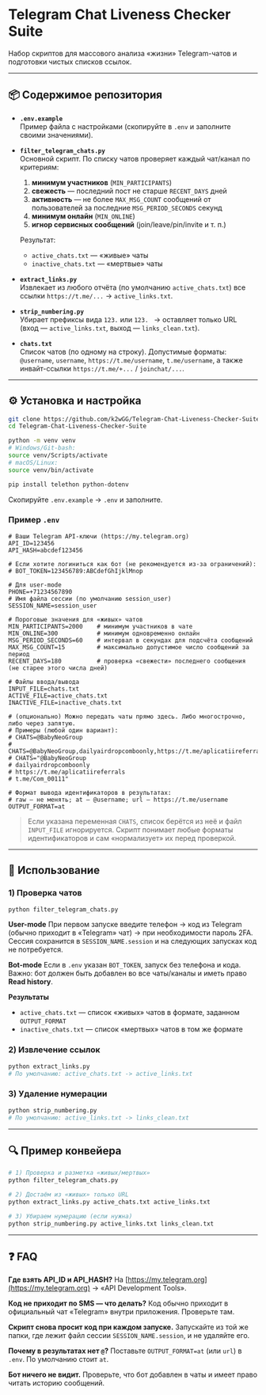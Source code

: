
# Telegram Chat Liveness Checker Suite

Набор скриптов для массового анализа «жизни» Telegram-чатов и подготовки чистых списков ссылок.

---

## 📦 Содержимое репозитория

- **`.env.example`**  
  Пример файла с настройками (скопируйте в `.env` и заполните своими значениями).

- **`filter_telegram_chats.py`**  
  Основной скрипт. По списку чатов проверяет каждый чат/канал по критериям:
  1. **минимум участников** (`MIN_PARTICIPANTS`)
  2. **свежесть** — последний пост не старше `RECENT_DAYS` дней
  3. **активность** — не более `MAX_MSG_COUNT` сообщений от пользователей за последние `MSG_PERIOD_SECONDS` секунд
  4. **минимум онлайн** (`MIN_ONLINE`)
  5. **игнор сервисных сообщений** (join/leave/pin/invite и т. п.)
  
  Результат:
  - `active_chats.txt` — «живые» чаты  
  - `inactive_chats.txt` — «мертвые» чаты

- **`extract_links.py`**  
  Извлекает из любого отчёта (по умолчанию `active_chats.txt`) все ссылки `https://t.me/...` → `active_links.txt`.

- **`strip_numbering.py`**  
  Убирает префиксы вида `123.` или `123. ` → оставляет только URL  
  (вход — `active_links.txt`, выход — `links_clean.txt`).

- **`chats.txt`**  
  Список чатов (по одному на строку). Допустимые форматы:  
  `@username`, `username`, `https://t.me/username`, `t.me/username`, а также инвайт-ссылки `https://t.me/+...` / `joinchat/...`.

---

## ⚙️ Установка и настройка

```bash
git clone https://github.com/k2wGG/Telegram-Chat-Liveness-Checker-Suite.git
cd Telegram-Chat-Liveness-Checker-Suite

python -m venv venv
# Windows/Git-bash:
source venv/Scripts/activate
# macOS/Linux:
source venv/bin/activate

pip install telethon python-dotenv
````

Скопируйте `.env.example` → `.env` и заполните.

### Пример `.env`

```dotenv
# Ваши Telegram API-ключи (https://my.telegram.org)
API_ID=123456
API_HASH=abcdef123456

# Если хотите логиниться как бот (не рекомендуется из-за ограничений):
# BOT_TOKEN=123456789:ABCdefGhIjklMnop

# Для user-mode
PHONE=+71234567890
# Имя файла сессии (по умолчанию session_user)
SESSION_NAME=session_user

# Пороговые значения для «живых» чатов
MIN_PARTICIPANTS=2000    # минимум участников в чате
MIN_ONLINE=300           # минимум одновременно онлайн
MSG_PERIOD_SECONDS=60    # интервал в секундах для подсчёта сообщений
MAX_MSG_COUNT=15         # максимально допустимое число сообщений за период
RECENT_DAYS=180          # проверка «свежести» последнего сообщения (не старее этого числа дней)

# Файлы ввода/вывода
INPUT_FILE=chats.txt
ACTIVE_FILE=active_chats.txt
INACTIVE_FILE=inactive_chats.txt

# (опционально) Можно передать чаты прямо здесь. Либо многострочно, либо через запятую.
# Примеры (любой один вариант):
# CHATS=@BabyNeoGroup
# CHATS=@BabyNeoGroup,dailyairdropcomboonly,https://t.me/aplicatiireferrals,t.me/Com_00111
# CHATS="@BabyNeoGroup
# dailyairdropcomboonly
# https://t.me/aplicatiireferrals
# t.me/Com_00111"

# Формат вывода идентификаторов в результатах:
# raw — не менять; at — @username; url — https://t.me/username
OUTPUT_FORMAT=at
```

> Если указана переменная `CHATS`, список берётся из неё и файл `INPUT_FILE` игнорируется.
> Скрипт понимает любые форматы идентификаторов и сам «нормализует» их перед проверкой.

---

## 🚀 Использование

### 1) Проверка чатов

```bash
python filter_telegram_chats.py
```

**User-mode**
При первом запуске введите телефон → код из Telegram (обычно приходит в «Telegram» чат) → при необходимости пароль 2FA.
Сессия сохранится в `SESSION_NAME.session` и на следующих запусках код не потребуется.

**Bot-mode**
Если в `.env` указан `BOT_TOKEN`, запуск без телефона и кода.
Важно: бот должен быть добавлен во все чаты/каналы и иметь право **Read history**.

**Результаты**

* `active_chats.txt` — список «живых» чатов в формате, заданном `OUTPUT_FORMAT`
* `inactive_chats.txt` — список «мертвых» чатов в том же формате

### 2) Извлечение ссылок

```bash
python extract_links.py
# По умолчанию: active_chats.txt -> active_links.txt
```

### 3) Удаление нумерации

```bash
python strip_numbering.py
# По умолчанию: active_links.txt -> links_clean.txt
```

---

## 🔍 Пример конвейера

```bash
# 1) Проверка и разметка «живых/мертвых»
python filter_telegram_chats.py

# 2) Достаём из «живых» только URL
python extract_links.py active_chats.txt active_links.txt

# 3) Убираем нумерацию (если нужна)
python strip_numbering.py active_links.txt links_clean.txt
```

---

## ❓ FAQ

**Где взять API\_ID и API\_HASH?**
На [https://my.telegram.org](https://my.telegram.org) → «API Development Tools».

**Код не приходит по SMS — что делать?**
Код обычно приходит в официальный чат «Telegram» внутри приложения. Проверьте там.

**Скрипт снова просит код при каждом запуске.**
Запускайте из той же папки, где лежит файл сессии `SESSION_NAME.session`, и не удаляйте его.

**Почему в результатах нет `@`?**
Поставьте `OUTPUT_FORMAT=at` (или `url`) в `.env`. По умолчанию стоит `at`.

**Бот ничего не видит.**
Проверьте, что бот добавлен в чаты и имеет право читать историю сообщений.
